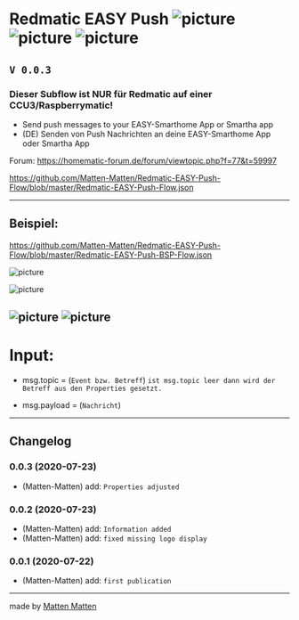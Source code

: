# **Redmatic EASY Push** ![picture](https://avatars3.githubusercontent.com/u/5375661?s=50&v=4)  ![picture](https://lh3.googleusercontent.com/SjYnjvUwsx27rkBJxcbKYJPqyn2dwh2xUl5oGjQuHTO3OffRGJFKXrxY1NLSlQC0DRg=s100-rw) ![picture](https://lh3.googleusercontent.com/XUpQ023sLCQDAUOg8cZZoOAGTg1_OySG6CcwI5YyajGV2FgNug46slDVU3BQ-SoLdGqY=s100-rw)

## `V 0.0.3`

### Dieser Subflow ist NUR für Redmatic auf einer CCU3/Raspberrymatic!

 - Send push messages to your EASY-Smarthome App or Smartha app
 - (DE) Senden von Push Nachrichten an deine EASY-Smarthome App oder Smartha App
 
 
Forum: https://homematic-forum.de/forum/viewtopic.php?f=77&t=59997


https://github.com/Matten-Matten/Redmatic-EASY-Push-Flow/blob/master/Redmatic-EASY-Push-Flow.json

---
## Beispiel:

https://github.com/Matten-Matten/Redmatic-EASY-Push-Flow/blob/master/Redmatic-EASY-Push-BSP-Flow.json

![picture](https://raw.githubusercontent.com/Matten-Matten/Redmatic-EASY-Push-Flow/master/picture/Redmatic-EASY-Push.png)

![picture](https://raw.githubusercontent.com/Matten-Matten/Redmatic-EASY-Push-Flow/master/picture/Redmatic-EASY-Push-config.png)


![picture](https://raw.githubusercontent.com/Matten-Matten/Redmatic-EASY-Push-Flow/master/picture/smartha.jpg)
![picture](https://raw.githubusercontent.com/Matten-Matten/Redmatic-EASY-Push-Flow/master/picture/easy.jpg)
---

# **Input:**

 - msg.topic = (`Event bzw. Betreff`) `ist msg.topic leer dann wird der Betreff aus den Properties gesetzt.`

 - msg.payload = (`Nachricht`)

---

## Changelog

### 0.0.3 (2020-07-23)
* (Matten-Matten)       add: `Properties adjusted`

### 0.0.2 (2020-07-23)
* (Matten-Matten)       add: `Information added`
* (Matten-Matten)       add: `fixed missing logo display`

### 0.0.1 (2020-07-22)
* (Matten-Matten)       add: `first publication`

---
made by [Matten Matten](https://github.com/Matten-Matten)
